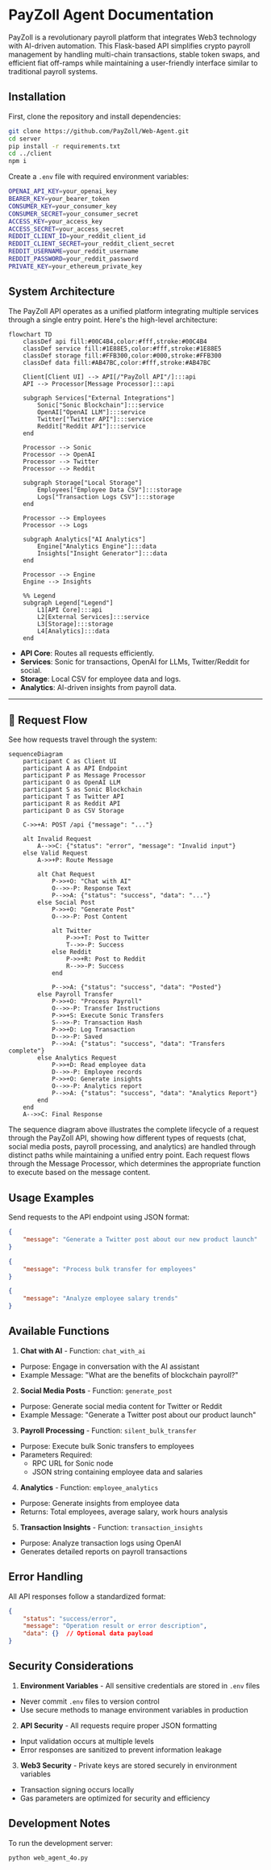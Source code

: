# PayZoll Agent Documentation

PayZoll is a revolutionary payroll platform that integrates Web3 technology with AI-driven automation. This Flask-based API simplifies crypto payroll management by handling multi-chain transactions, stable token swaps, and efficient fiat off-ramps while maintaining a user-friendly interface similar to traditional payroll systems.

## Installation

First, clone the repository and install dependencies:

```bash
git clone https://github.com/PayZoll/Web-Agent.git
cd server
pip install -r requirements.txt
cd ../client
npm i
```

Create a `.env` file with required environment variables:

```bash
OPENAI_API_KEY=your_openai_key
BEARER_KEY=your_bearer_token
CONSUMER_KEY=your_consumer_key
CONSUMER_SECRET=your_consumer_secret
ACCESS_KEY=your_access_key
ACCESS_SECRET=your_access_secret
REDDIT_CLIENT_ID=your_reddit_client_id
REDDIT_CLIENT_SECRET=your_reddit_client_secret
REDDIT_USERNAME=your_reddit_username
REDDIT_PASSWORD=your_reddit_password
PRIVATE_KEY=your_ethereum_private_key
```

## System Architecture

The PayZoll API operates as a unified platform integrating multiple services through a single entry point. Here's the high-level architecture:

```mermaid
flowchart TD
    classDef api fill:#00C4B4,color:#fff,stroke:#00C4B4
    classDef service fill:#1E88E5,color:#fff,stroke:#1E88E5
    classDef storage fill:#FFB300,color:#000,stroke:#FFB300
    classDef data fill:#AB47BC,color:#fff,stroke:#AB47BC

    Client[Client UI] --> API[/"PayZoll API"/]:::api
    API --> Processor[Message Processor]:::api
    
    subgraph Services["External Integrations"]
        Sonic["Sonic Blockchain"]:::service
        OpenAI["OpenAI LLM"]:::service
        Twitter["Twitter API"]:::service
        Reddit["Reddit API"]:::service
    end
    
    Processor --> Sonic
    Processor --> OpenAI
    Processor --> Twitter
    Processor --> Reddit
    
    subgraph Storage["Local Storage"]
        Employees["Employee Data CSV"]:::storage
        Logs["Transaction Logs CSV"]:::storage
    end
    
    Processor --> Employees
    Processor --> Logs
    
    subgraph Analytics["AI Analytics"]
        Engine["Analytics Engine"]:::data
        Insights["Insight Generator"]:::data
    end
    
    Processor --> Engine
    Engine --> Insights
    
    %% Legend
    subgraph Legend["Legend"]
        L1[API Core]:::api
        L2[External Services]:::service
        L3[Storage]:::storage
        L4[Analytics]:::data
    end
```

- **API Core**: Routes all requests efficiently.
- **Services**: Sonic for transactions, OpenAI for LLMs, Twitter/Reddit for social.
- **Storage**: Local CSV for employee data and logs.
- **Analytics**: AI-driven insights from payroll data.

---

## 🔄 Request Flow

See how requests travel through the system:

```mermaid
sequenceDiagram
    participant C as Client UI
    participant A as API Endpoint
    participant P as Message Processor
    participant O as OpenAI LLM
    participant S as Sonic Blockchain
    participant T as Twitter API
    participant R as Reddit API
    participant D as CSV Storage

    C->>+A: POST /api {"message": "..."} 

    alt Invalid Request
        A-->>C: {"status": "error", "message": "Invalid input"}
    else Valid Request
        A->>+P: Route Message 

        alt Chat Request
            P->>+O: "Chat with AI"
            O-->>-P: Response Text
            P-->>A: {"status": "success", "data": "..."} 
        else Social Post
            P->>+O: "Generate Post"
            O-->>-P: Post Content

            alt Twitter
                P->>+T: Post to Twitter
                T-->>-P: Success
            else Reddit
                P->>+R: Post to Reddit
                R-->>-P: Success
            end

            P-->>A: {"status": "success", "data": "Posted"}
        else Payroll Transfer
            P->>+O: "Process Payroll"
            O-->>-P: Transfer Instructions
            P->>+S: Execute Sonic Transfers
            S-->>-P: Transaction Hash
            P->>+D: Log Transaction
            D-->>-P: Saved
            P-->>A: {"status": "success", "data": "Transfers complete"} 
        else Analytics Request
            P->>+D: Read employee data
            D-->>-P: Employee records
            P->>+O: Generate insights
            O-->>-P: Analytics report
            P-->>A: {"status": "success", "data": "Analytics Report"}  
        end
    end
    A-->>C: Final Response
```

The sequence diagram above illustrates the complete lifecycle of a request through the PayZoll API, showing how different types of requests (chat, social media posts, payroll processing, and analytics) are handled through distinct paths while maintaining a unified entry point. Each request flows through the Message Processor, which determines the appropriate function to execute based on the message content.

## Usage Examples

Send requests to the API endpoint using JSON format:

```json
{
    "message": "Generate a Twitter post about our new product launch"
}

{
    "message": "Process bulk transfer for employees"
}

{
    "message": "Analyze employee salary trends"
}
```

## Available Functions

1. **Chat with AI**  - Function: `chat_with_ai`

- Purpose: Engage in conversation with the AI assistant
- Example Message: "What are the benefits of blockchain payroll?"

2. **Social Media Posts**  - Function: `generate_post`

- Purpose: Generate social media content for Twitter or Reddit
- Example Message: "Generate a Twitter post about our product launch"

3. **Payroll Processing**  - Function: `silent_bulk_transfer`

- Purpose: Execute bulk Sonic transfers to employees
- Parameters Required:
  - RPC URL for Sonic node
  - JSON string containing employee data and salaries

4. **Analytics**  - Function: `employee_analytics`

- Purpose: Generate insights from employee data
- Returns: Total employees, average salary, work hours analysis

5. **Transaction Insights**  - Function: `transaction_insights`

- Purpose: Analyze transaction logs using OpenAI
- Generates detailed reports on payroll transactions

## Error Handling

All API responses follow a standardized format:

```json
{
    "status": "success/error",
    "message": "Operation result or error description",
    "data": {}  // Optional data payload
}
```

## Security Considerations

1. **Environment Variables**  - All sensitive credentials are stored in `.env` files

- Never commit `.env` files to version control
- Use secure methods to manage environment variables in production

2. **API Security**  - All requests require proper JSON formatting

- Input validation occurs at multiple levels
- Error responses are sanitized to prevent information leakage

3. **Web3 Security**  - Private keys are stored securely in environment variables

- Transaction signing occurs locally
- Gas parameters are optimized for security and efficiency

## Development Notes

To run the development server:

```bash
python web_agent_4o.py
